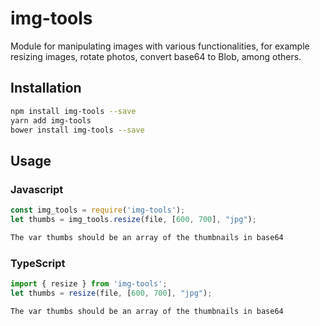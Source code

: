 # img-tools

Module for manipulating images with various functionalities, 
for example resizing images, rotate photos, convert base64 to Blob, among others.

## Installation 
```sh
npm install img-tools --save
yarn add img-tools
bower install img-tools --save
```

## Usage
### Javascript
```javascript
const img_tools = require('img-tools');
let thumbs = img_tools.resize(file, [600, 700], "jpg");
```
```sh
The var thumbs should be an array of the thumbnails in base64
```

### TypeScript
```typescript
import { resize } from 'img-tools';
let thumbs = resize(file, [600, 700], "jpg");
```
```sh
The var thumbs should be an array of the thumbnails in base64
```
